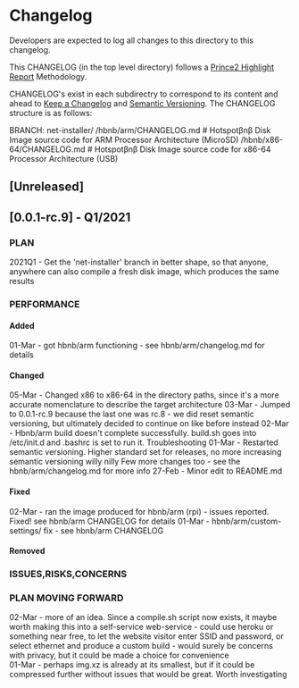 # Changelog
Developers are expected to log all changes to this directory to this changelog.

This CHANGELOG (in the top level directory) follows a [Prince2 Highlight Report](https://prince2.wiki/management-products/highlight-report/) Methodology.

CHANGELOG's exist in each subdirectry to correspond to its content and ahead to [Keep a Changelog](https://keepachangelog.com/en/1.0.0/) and [Semantic Versioning](https://semver.org/spec/v2.0.0.html). The CHANGELOG structure is as follows:

BRANCH: net-installer/
                     /hbnb/arm/CHANGELOG.md # Hotspotβnβ Disk Image source code for ARM Processor Architecture (MicroSD)
		     /hbnb/x86-64/CHANGELOG.md # Hotspotβnβ Disk Image source code for x86-64 Processor Architecture (USB)

## [Unreleased]

## [0.0.1-rc.9] - Q1/2021

### PLAN

2021Q1 - Get the 'net-installer' branch in better shape,
         so that anyone, anywhere can also compile a fresh disk image, which produces the same results

### PERFORMANCE

#### Added
01-Mar - got hbnb/arm functioning - see hbnb/arm/changelog.md for details

#### Changed
05-Mar - Changed x86 to x86-64 in the directory paths, since it's a more accurate nomenclature to describe the target architecture
03-Mar - Jumped to 0.0.1-rc.9 because the last one was rc.8 - we did reset semantic versioning, but ultimately decided to continue on like before instead
02-Mar - Hbnb/arm build doesn't complete successfully. build.sh goes into /etc/init.d and .bashrc is set to run it. Troubleshooting 
01-Mar - Restarted semantic versioning. Higher standard set for releases, no more increasing semantic versioning willy nilly
         Few more changes too - see the hbnb/arm/changelog.md for more info
27-Feb - Minor edit to README.md

#### Fixed
02-Mar - ran the image produced for hbnb/arm (rpi) - issues reported. Fixed! see hbnb/arm CHANGELOG for details
01-Mar - hbnb/arm/custom-settings/ fix - see hbnb/arm CHANGELOG

#### Removed

### ISSUES,RISKS,CONCERNS

### PLAN MOVING FORWARD
02-Mar - more of an idea. Since a compile.sh script now exists, it maybe worth making this into a self-service web-service
       - could use heroku or something near free, to let the website visitor enter SSID and password, or select ethernet and produce a custom build
       - would surely be concerns with privacy, but it could be made a choice for convenience     
01-Mar - perhaps img.xz is already at its smallest, but if it could be compressed further without issues that would be great. Worth investigating
